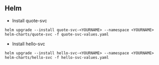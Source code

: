 ## Helm


* Install quote-svc
```
helm upgrade --install quote-svc-<YOURNAME> --namespace <YOURNAME> helm-charts/quote-svc -f quote-svc-values.yaml
```

* Install hello-svc
```
helm upgrade --install hello-svc-<YOURNAME> --namespace <YOURNAME> helm-charts/hello-svc -f hello-svc-values.yaml
```
